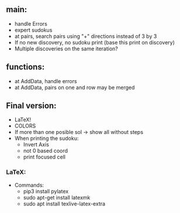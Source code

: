 ## main:
- handle Errors
- expert sudokus
- at pairs, search pairs using "+" directions instead of 3 by 3 
- If no new discovery, no sudoku print (base this print on discovery)
- Multiple discoveries on the same iteration?

## functions:
- at AddData, handle errors
- at AddData, pairs on one and row may be merged

## Final version:
- LaTeX!
- COLORS
- If more than one posible sol -> show all without steps
- When printing the sudoku:
  - Invert Axis
  - not 0 based coord
  - print focused cell


### LaTeX:
- Commands:
  - pip3 install pylatex
  - sudo apt-get install latexmk
  - sudo apt install texlive-latex-extra